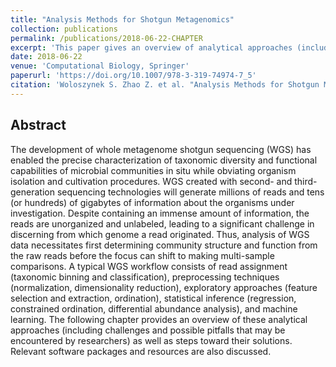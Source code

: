 ```yaml
---
title: "Analysis Methods for Shotgun Metagenomics"
collection: publications
permalink: /publications/2018-06-22-CHAPTER
excerpt: 'This paper gives an overview of analytical approaches (including challenges and possible pitfalls that may be encountered by researchers) as well as steps toward their solutions for shotgun metagenomics.'
date: 2018-06-22
venue: 'Computational Biology, Springer'
paperurl: 'https://doi.org/10.1007/978-3-319-74974-7_5'
citation: 'Woloszynek S. Zhao Z. et al. "Analysis Methods for Shotgun Metagenomics."" In: Alves Barbosa da Silva F., Carels N., Paes Silva Junior F. (eds) Theoretical and Applied Aspects of Systems Biology. <i>Computational Biology</i>, vol 27. Springer, Cham. (2018) '
---
```

## Abstract
The development of whole metagenome shotgun sequencing (WGS) has enabled the precise characterization of taxonomic diversity and functional capabilities of microbial communities in situ while obviating organism isolation and cultivation procedures. WGS created with second- and third-generation sequencing technologies will generate millions of reads and tens (or hundreds) of gigabytes of information about the organisms under investigation. Despite containing an immense amount of information, the reads are unorganized and unlabeled, leading to a significant challenge in discerning from which genome a read originated. Thus, analysis of WGS data necessitates first determining community structure and function from the raw reads before the focus can shift to making multi-sample comparisons. A typical WGS workflow consists of read assignment (taxonomic binning and classification), preprocessing techniques (normalization, dimensionality reduction), exploratory approaches (feature selection and extraction, ordination), statistical inference (regression, constrained ordination, differential abundance analysis), and machine learning. The following chapter provides an overview of these analytical approaches (including challenges and possible pitfalls that may be encountered by researchers) as well as steps toward their solutions. Relevant software packages and resources are also discussed.
